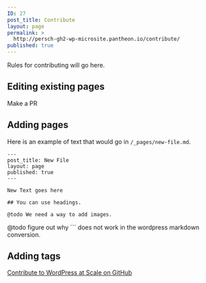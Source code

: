 ```yaml
---
ID: 27
post_title: Contribute
layout: page
permalink: >
  http://persch-gh2-wp-microsite.pantheon.io/contribute/
published: true
---
```

Rules for contributing will go here.

## Editing existing pages

Make a PR

## Adding pages

Here is an example of text that would go in `/_pages/new-file.md`.

```
---
post_title: New File
layout: page
published: true
---

New Text goes here

## You can use headings.

@todo We need a way to add images.
```

@todo figure out why ``` does not work in the wordpress markdown conversion.




## Adding tags

<a class="long-box" href="https://github.com/pantheon-systems/wpas">Contribute to WordPress at Scale on GitHub</a>  
